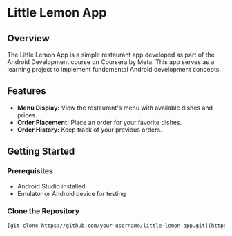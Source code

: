 # Little Lemon App

## Overview

The Little Lemon App is a simple restaurant app developed as part of the Android Development course on Coursera by Meta. This app serves as a learning project to implement fundamental Android development concepts.

## Features

- **Menu Display:** View the restaurant's menu with available dishes and prices.
- **Order Placement:** Place an order for your favorite dishes.
- **Order History:** Keep track of your previous orders.

## Getting Started

### Prerequisites

- Android Studio installed
- Emulator or Android device for testing

### Clone the Repository

```bash
[git clone https://github.com/your-username/little-lemon-app.git](https://github.com/IDIR2626/Lettle_Lemon.git)https://github.com/IDIR2626/Lettle_Lemon.git
